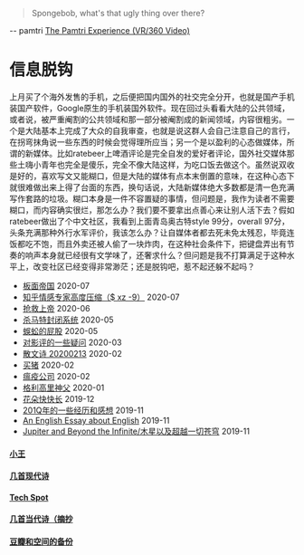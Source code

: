 
> Spongebob, what's that ugly thing over there?

-- pamtri [The Pamtri Experience (VR/360 Video)](https://www.youtube.com/watch?v=YGzLT8q3OEg)

# 信息脱钩

上月买了个海外发售的手机，之后便把国内国外的社交完全分开，也就是国产手机装国产软件，Google原生的手机装国外软件。现在回过头看看大陆的公共领域，或者说，被严重阉割的公共领域和那一部分被阉割成的新闻领域，内容很粗劣。一个是大陆基本上完成了大众的自我审查，也就是说这群人会自己注意自己的言行，在拐弯抹角说一些东西的时候会觉得理所应当；另一个是以盈利的心态做媒体，所谓的新媒体。比如ratebeer上啤酒评论是完全自发的爱好者评论，国外社交媒体那些土嗨小青年也完全是傻乐，完全不像大陆这样，为吃口饭去做这个。虽然说双收是好的，喜欢写文又能糊口，但是大陆的媒体有点本末倒置的意味，在这种心态下就很难做出来上得了台面的东西，换句话说，大陆新媒体绝大多数都是清一色充满写作套路的垃圾。糊口本身是一件不容置疑的事情，但问题是，我作为读者不需要糊口，而内容确实很烂，那怎么办？我们要不要拿出点善心来让别人活下去？假如ratebeer做出了个中文社区，我看到上面青岛奥古特style 99分，overall 97分，头条充满那种外行水军评价，我该怎么办？让自媒体者都去死未免太残忍，毕竟连饭都吃不饱，而且外卖还被人偷了一块炸肉，在这种社会条件下，把键盘弄出有节奏的响声本身就已经很有文学味了，还奢求什么？但问题是我不打算满足于这种水平上，改变社区已经变得非常渺茫；还是脱钩吧，惹不起还躲不起吗？

* [板面帝国](posts/2020-07-28-bmatrix.md) 2020-07
* [知乎情感专家高度压缩（$ xz -9）](posts/2020-07-zhihu.md) 2020-07
* [抢救上帝](posts/2020-06-rescue-of-god.md) 2020-06
* [杀马特封闭系统](posts/2020-05-21-closure.md) 2020-05
* [蜈蚣的屁股](posts/2020-05-14-ass.md) 2020-05
* [对影评的一些疑问](posts/2020-03-11-mreview.md) 2020-03
* [散文诗 20200213](posts/2020-02-13-v.md) 2020-02
* [买猪](posts/2020-02-09-pig.md) 2020-02
* [瘟疫公司](posts/2020-02-02-ncov.md) 2020-02
* [格利高里神父](posts/2020-01-05-hl2.md) 2020-01
* [花朵快快长](posts/2019-12-21-none.md) 2019-12
* [201Q年的一些经历和感想](posts/2019-11-30-q.md) 2019-11
* [An English Essay about English](posts/2019-11-english.md) 2019-11
* [Jupiter and Beyond the Infinite/木星以及超越一切苍穹](posts/2019-11-26-idx.md) 2019-11

#### [小王](index_wang.md)

#### [几首现代诗](index_mverse.md)

#### [Tech Spot](index_tech.md)

#### [几首当代诗（摘抄](contemporary/intro.md)

#### [豆瓣和空间的备份](index_history.md)
